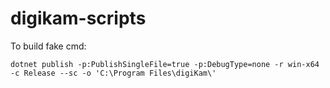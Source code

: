 # digikam-scripts

To build fake cmd:

```
dotnet publish -p:PublishSingleFile=true -p:DebugType=none -r win-x64 -c Release --sc -o 'C:\Program Files\digiKam\'
```